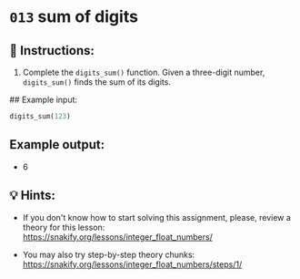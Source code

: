 # `013` sum of digits

## 📝 Instructions:

1. Complete the `digits_sum()` function. Given a three-digit number, `digits_sum()` finds the sum of its digits.

## Example input:

```py
digits_sum(123)
```

## Example output:

+ 6

## 💡 Hints:

+ If you don't know how to start solving this assignment, please, review a theory for this lesson: https://snakify.org/lessons/integer_float_numbers/

+ You may also try step-by-step theory chunks: https://snakify.org/lessons/integer_float_numbers/steps/1/